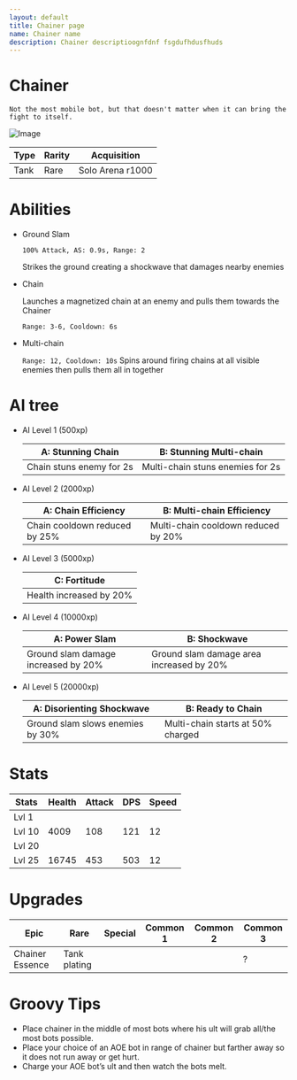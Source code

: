 ```yaml
---
layout: default
title: Chainer page
name: Chainer name
description: Chainer descriptioognfdnf fsgdufhdusfhuds
---
```


# Chainer

`Not the most mobile bot, but that doesn't matter when it can bring the fight to itself.`

![Image](https://cdn.discordapp.com/attachments/885544735794692146/885545888360054794/chainer.png)

| Type  | Rarity | Acquisition       |
| ----- | ------ | ----------------- | 
| Tank  | Rare   | Solo Arena r1000  |

# Abilities

- Ground Slam

	`100% Attack, AS: 0.9s, Range: 2`
	
	Strikes the ground creating a shockwave that damages nearby enemies		
		

- Chain
	
	Launches a magnetized chain at an enemy and pulls them towards the Chainer

	`Range: 3-6, Cooldown: 6s`		
		

- Multi-chain

	`Range: 12, Cooldown: 10s`
	Spins around firing chains at all visible enemies then pulls them all in together		
		
# AI tree

- AI Level 1 (500xp)

	| A: Stunning Chain         | B: Stunning Multi-chain          |
	| ------------------------- | -------------------------------- |
	| Chain stuns enemy for 2s  | Multi-chain stuns enemies for 2s |
		
- AI Level 2 (2000xp)	

	| A: Chain Efficiency            | B: Multi-chain Efficiency           |
	| ------------------------------ | ----------------------------------- |
	| Chain cooldown reduced by 25%  | Multi-chain cooldown reduced by 20% |
		
- AI Level 3 (5000xp)

	| C: Fortitude            |
	| ----------------------- |
	| Health increased by 20% |
	
- AI Level 4 (10000xp)	

	| A: Power Slam                        | B: Shockwave                             |
	| ------------------------------------ | ---------------------------------------- |
	| Ground slam damage increased by 20%  | Ground slam damage area increased by 20% |
	
- AI Level 5 (20000xp)

	| A: Disorienting Shockwave         | B: Ready to Chain	                |
	| --------------------------------- | --------------------------------- |
	| Ground slam slows enemies by 30%  | Multi-chain starts at 50% charged |


# Stats 

| Stats  | Health | Attack | DPS | Speed |
| ------ | ------ | ------ | --- | ----- |
| Lvl 1  |  |  |  |  |
| Lvl 10 | 4009 | 108 | 121 | 12 |
| Lvl 20 |  |  |  |  |
| Lvl 25 | 16745 | 453 | 503 | 12 |


# Upgrades

| Epic            | Rare         | Special | Common 1 | Common 2 | Common 3 |
| --------------- | ------------ | ------- | -------- | -------- | -------- |
| Chainer Essence | Tank plating |   |  |  | ? |


# Groovy Tips

- Place chainer in the middle of most bots where his ult will grab all/the most bots possible. 
- Place your choice of an AOE bot in range of chainer but farther away so it does not run away or get hurt. 
- Charge your AOE bot’s ult and then watch the bots melt.



